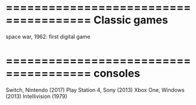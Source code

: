 
======================================
Classic games
======================================
space war, 1962: first digital game


======================================
consoles
======================================
Switch, Nintendo (2017)
Play Station 4, Sony (2013)
Xbox One, Windows (2013)
Intellivision (1979)